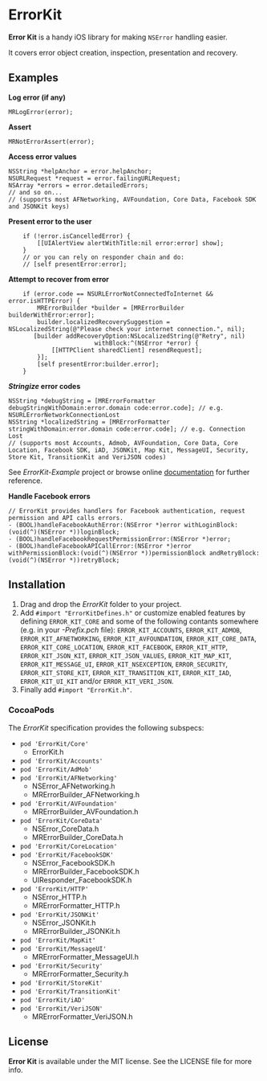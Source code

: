 ErrorKit
========

**Error Kit** is a handy iOS library for making `NSError` handling easier.

It covers error object creation, inspection, presentation and recovery.

Examples
--------

**Log error (if any)**

    MRLogError(error);

**Assert**

    MRNotErrorAssert(error);
    
**Access error values**

	NSString *helpAnchor = error.helpAnchor;
    NSURLRequest *request = error.failingURLRequest;
    NSArray *errors = error.detailedErrors;
    // and so on...
    // (supports most AFNetworking, AVFoundation, Core Data, Facebook SDK and JSONKit keys)

**Present error to the user**

        if (!error.isCancelledError) {
	        [[UIAlertView alertWithTitle:nil error:error] show];
	    }
        // or you can rely on responder chain and do:
        // [self presentError:error];

**Attempt to recover from error**

        if (error.code == NSURLErrorNotConnectedToInternet && error.isHTTPError) {
	        MRErrorBuilder *builder = [MRErrorBuilder builderWithError:error];
	        builder.localizedRecoverySuggestion = NSLocalizedString(@"Please check your internet connection.", nil);
	       [builder addRecoveryOption:NSLocalizedString(@"Retry", nil)
	                        withBlock:^(NSError *error) {
                [[HTTPClient sharedClient] resendRequest];
            }];
	        [self presentError:builder.error];
	    }

***Stringize* error codes**

    NSString *debugString = [MRErrorFormatter debugStringWithDomain:error.domain code:error.code]; // e.g. NSURLErrorNetworkConnectionLost
    NSString *localizedString = [MRErrorFormatter stringWithDomain:error.domain code:error.code]; // e.g. Connection Lost
    // (supports most Accounts, Admob, AVFoundation, Core Data, Core Location, Facebook SDK, iAD, JSONKit, Map Kit, MessageUI, Security, Store Kit, TransitionKit and VeriJSON codes)

See *ErrorKit-Example* project or browse online [documentation](http://hectr.github.com/ErrorKit/) for further reference.

**Handle Facebook errors**

    // ErrorKit provides handlers for Facebook authentication, request permission and API calls errors.
    - (BOOL)handleFacebookAuthError:(NSError *)error withLoginBlock:(void(^)(NSError *))loginBlock;
    - (BOOL)handleFacebookRequestPermissionError:(NSError *)error;
    - (BOOL)handleFacebookAPICallError:(NSError *)error withPermissionBlock:(void(^)(NSError *))permissionBlock andRetryBlock:(void(^)(NSError *))retryBlock;
    
Installation
------------

1. Drag and drop the *ErrorKit* folder to your project.
2. Add `#import "ErrorKitDefines.h"` or customize enabled features by defining `ERROR_KIT_CORE` and some of the following contants somewhere (e.g. in your *-Prefix.pch* file):
`ERROR_KIT_ACCOUNTS`, `ERROR_KIT_ADMOB`, `ERROR_KIT_AFNETWORKING`, `ERROR_KIT_AVFOUNDATION`, `ERROR_KIT_CORE_DATA`, `ERROR_KIT_CORE_LOCATION`, `ERROR_KIT_FACEBOOK`, `ERROR_KIT_HTTP`, `ERROR_KIT_JSON_KIT`, `ERROR_KIT_JSON_VALUES`, `ERROR_KIT_MAP_KIT`, `ERROR_KIT_MESSAGE_UI`, `ERROR_KIT_NSEXCEPTION`, `ERROR_SECURITY`, `ERROR_KIT_STORE_KIT`, `ERROR_KIT_TRANSITION_KIT`, `ERROR_KIT_IAD`, `ERROR_KIT_UI_KIT` and/or `ERROR_KIT_VERI_JSON`.
3. Finally add `#import "ErrorKit.h"`.

### CocoaPods

The *ErrorKit* specification provides the following subspecs:

* `pod 'ErrorKit/Core'`
  * ErrorKit.h
* `pod 'ErrorKit/Accounts'`
* `pod 'ErrorKit/AdMob'`
* `pod 'ErrorKit/AFNetworking'` 
  * NSError_AFNetworking.h
  * MRErrorBuilder_AFNetworking.h
* `pod 'ErrorKit/AVFoundation'`
  * MRErrorBuilder_AVFoundation.h
* `pod 'ErrorKit/CoreData'`
  * NSError_CoreData.h
  * MRErrorBuilder_CoreData.h
* `pod 'ErrorKit/CoreLocation'`
* `pod 'ErrorKit/FacebookSDK'`
  * NSError_FacebookSDK.h
  * MRErrorBuilder_FacebookSDK.h
  * UIResponder_FacebookSDK.h
* `pod 'ErrorKit/HTTP'`
  * NSError_HTTP.h
  * MRErrorFormatter_HTTP.h  
* `pod 'ErrorKit/JSONKit'`
  * NSError_JSONKit.h
  * MRErrorBuilder_JSONKit.h
* `pod 'ErrorKit/MapKit'`
* `pod 'ErrorKit/MessageUI'`
  * MRErrorFormatter_MessageUI.h
* `pod 'ErrorKit/Security'`
  * MRErrorFormatter_Security.h
* `pod 'ErrorKit/StoreKit'`
* `pod 'ErrorKit/TransitionKit'`
* `pod 'ErrorKit/iAD'`
* `pod 'ErrorKit/VeriJSON'`
  * MRErrorFormatter_VeriJSON.h

License
-------

**Error Kit** is available under the MIT license. See the LICENSE file for more info.
